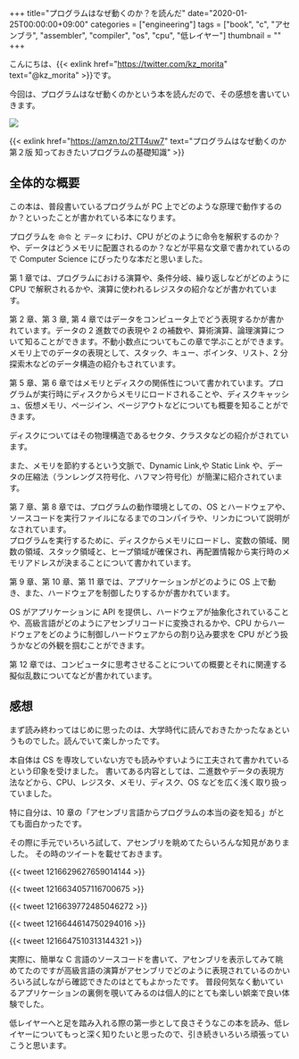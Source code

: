 +++
title="プログラムはなぜ動くのか？を読んだ"
date="2020-01-25T00:00:00+09:00"
categories = ["engineering"]
tags = ["book", "c", "アセンブラ", "assembler", "compiler", "os", "cpu", "低レイヤー"]
thumbnail = ""
+++

こんにちは、{{< exlink href="https://twitter.com/kz_morita" text="@kz_morita" >}}です。

今回は、プログラムはなぜ動くのかという本を読んだので、その感想を書いていきます。

<a href="https://www.amazon.co.jp/%E3%83%97%E3%83%AD%E3%82%B0%E3%83%A9%E3%83%A0%E3%81%AF%E3%81%AA%E3%81%9C%E5%8B%95%E3%81%8F%E3%81%AE%E3%81%8B-%E7%AC%AC%EF%BC%92%E7%89%88-%E7%9F%A5%E3%81%A3%E3%81%A6%E3%81%8A%E3%81%8D%E3%81%9F%E3%81%84%E3%83%97%E3%83%AD%E3%82%B0%E3%83%A9%E3%83%A0%E3%81%AE%E5%9F%BA%E7%A4%8E%E7%9F%A5%E8%AD%98-%E7%9F%A2%E6%B2%A2%E4%B9%85%E9%9B%84/dp/4822283151/ref=as_li_ss_il?adgrpid=53631245656&gclid=EAIaIQobChMIptvcsIqc5wIVhnZgCh3eFQSBEAAYASAAEgLQkfD_BwE&hvadid=338517958683&hvdev=c&hvlocphy=20636&hvnetw=g&hvpos=1t1&hvqmt=e&hvrand=8820255767653737728&hvtargid=kwd-334563073858&hydadcr=27265_11561134&jp-ad-ap=0&keywords=%E3%83%97%E3%83%AD%E3%82%B0%E3%83%A9%E3%83%A0%E3%81%AF%E3%81%AA%E3%81%9C%E5%8B%95%E3%81%8F%E3%81%AE%E3%81%8B&qid=1579863559&sr=8-1&linkCode=li2&tag=foresta04-22&linkId=b727a0f053d1fcbb56c76b4f3004ca73&language=ja_JP" target="_blank"><img border="0" src="//ws-fe.amazon-adsystem.com/widgets/q?_encoding=UTF8&ASIN=4822283151&Format=_SL160_&ID=AsinImage&MarketPlace=JP&ServiceVersion=20070822&WS=1&tag=foresta04-22&language=ja_JP" ></a><img src="https://ir-jp.amazon-adsystem.com/e/ir?t=foresta04-22&language=ja_JP&l=li2&o=9&a=4822283151" width="1" height="1" border="0" alt="" style="border:none !important; margin:0px !important;" />

{{< exlink href="https://amzn.to/2TT4uw7" text="プログラムはなぜ動くのか 第２版 知っておきたいプログラムの基礎知識" >}}

## 全体的な概要

この本は、普段書いているプログラムが PC 上でどのような原理で動作するのか？といったことが書かれている本になります。

プログラムを `命令` と `データ` にわけ、CPU がどのように命令を解釈するのか？や、データはどうメモリに配置されるのか？などが平易な文章で書かれているので Computer Science にぴったりな本だと思いました。

第 1 章では、プログラムにおける演算や、条件分岐、繰り返しなどがどのように CPU で解釈されるかや、演算に使われるレジスタの紹介などが書かれています。

第 2 章、第 3 章, 第 4 章ではデータをコンピュータ上でどう表現するかが書かれています。データの 2 進数での表現や 2 の補数や、算術演算、論理演算について知ることができます。不動小数点についてもこの章で学ぶことができます。
メモリ上でのデータの表現として、スタック、キュー、ポインタ、リスト、2 分探索木などのデータ構造の紹介もされています。

第 5 章、第 6 章ではメモリとディスクの関係性について書かれています。プログラムが実行時にディスクからメモリにロードされることや、ディスクキャッシュ、仮想メモリ、ページイン、ページアウトなどについても概要を知ることができます。

ディスクについてはその物理構造であるセクタ、クラスタなどの紹介がされています。

また、メモリを節約するという文脈で、Dynamic Link,や Static Link や、データの圧縮法（ランレングス符号化、ハフマン符号化）が簡潔に紹介されています。

第 7 章、第 8 章では、プログラムの動作環境としての、OS とハードウェアや、ソースコードを実行ファイルになるまでのコンパイラや、リンカについて説明がなされています。\
プログラムを実行するために、ディスクからメモリにロードし、変数の領域、関数の領域、スタック領域と、ヒープ領域が確保され、再配置情報から実行時のメモリアドレスが決まることについて書かれています。

第 9 章、第 10 章、第 11 章では、アプリケーションがどのように OS 上で動き、また、ハードウェアを制御したりするかが書かれています。

OS がアプリケーションに API を提供し、ハードウェアが抽象化されていることや、高級言語がどのようにアセンブリコードに変換されるかや、CPU からハードウェアをどのように制御しハードウェアからの割り込み要求を CPU がどう扱うかなどの外観を掴むことができます。

第 12 章では、コンピュータに思考させることについての概要とそれに関連する擬似乱数についてなどが書かれています。

## 感想

まず読み終わってはじめに思ったのは、大学時代に読んでおきたかったなぁというものでした。読んでいて楽しかったです。

本自体は CS を専攻していない方でも読みやすいように工夫されて書かれているという印象を受けました。
書いてある内容としては、二進数やデータの表現方法などから、CPU、レジスタ、メモリ、ディスク、OS などを広く浅く取り扱っていました。

特に自分は、10 章の「アセンブリ言語からプログラムの本当の姿を知る」がとても面白かったです。

その際に手元でいろいろ試して、アセンブリを眺めてたらいろんな知見がありました。
その時のツイートを載せておきます。

{{< tweet 1216629627659014144 >}}

{{< tweet 1216634057116700675 >}}

{{< tweet 1216639772485046272 >}}

{{< tweet 1216644614750294016 >}}

{{< tweet 1216647510313144321 >}}

実際に、簡単な C 言語のソースコードを書いて、アセンブリを表示してみて眺めてたのですが高級言語の演算がアセンブリでどのように表現されているのかいろいろ試しながら確認できたのはとてもよかったです。
普段何気なく動いているアプリケーションの裏側を覗いてみるのは個人的にとても楽しい娯楽で良い体験でした。

低レイヤーへと足を踏み入れる際の第一歩として良さそうなこの本を読み、低レイヤーについてもっと深く知りたいと思ったので、引き続きいろいろ頑張っていこうと思います。
